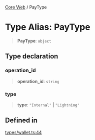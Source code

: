 [Core Web](../globals.md) / PayType

# Type Alias: PayType

> **PayType**: `object`

## Type declaration

### operation_id

> **operation_id**: `string`

### type

> **type**: `"Internal"` \| `"Lightning"`

## Defined in

[types/wallet.ts:44](https://github.com/fedimint/fedimint-sdk/blob/451b02527305a23fec3a269d39bde9a3ec377df2/packages/core/src/types/wallet.ts#L44)
